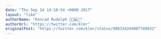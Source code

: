 ```yaml
---
date: "Thu Sep 14 14:18:54 +0000 2017"
layout: "like"
authorName: "Konrad Rudolph 👨‍🔬💻🧬"
authorUrl: "https://twitter.com/klmr"
originalPost: "https://twitter.com/klmr/status/908334244807749632"
---
```

